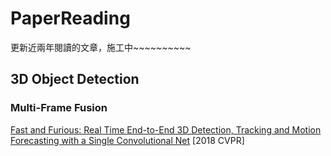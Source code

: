 # PaperReading

更新近兩年閱讀的文章，施工中~~~~~~~~~~

## 3D Object Detection
### Multi-Frame Fusion

[Fast and Furious: Real Time End-to-End 3D Detection, Tracking and Motion Forecasting with a Single Convolutional Net](https://arxiv.org/abs/2012.12395) [2018 CVPR]
